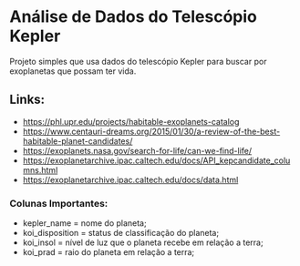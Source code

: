 # Análise de Dados do Telescópio Kepler

Projeto simples que usa dados do telescópio Kepler para buscar por exoplanetas que possam ter vida.

## Links:

- https://phl.upr.edu/projects/habitable-exoplanets-catalog
- https://www.centauri-dreams.org/2015/01/30/a-review-of-the-best-habitable-planet-candidates/
- https://exoplanets.nasa.gov/search-for-life/can-we-find-life/
- https://exoplanetarchive.ipac.caltech.edu/docs/API_kepcandidate_columns.html
- https://exoplanetarchive.ipac.caltech.edu/docs/data.html

### Colunas Importantes:

- kepler_name = nome do planeta;
- koi_disposition = status de classificação do planeta;
- koi_insol = nível de luz que o planeta recebe em relação a terra;
- koi_prad = raio do planeta em relação a terra;
